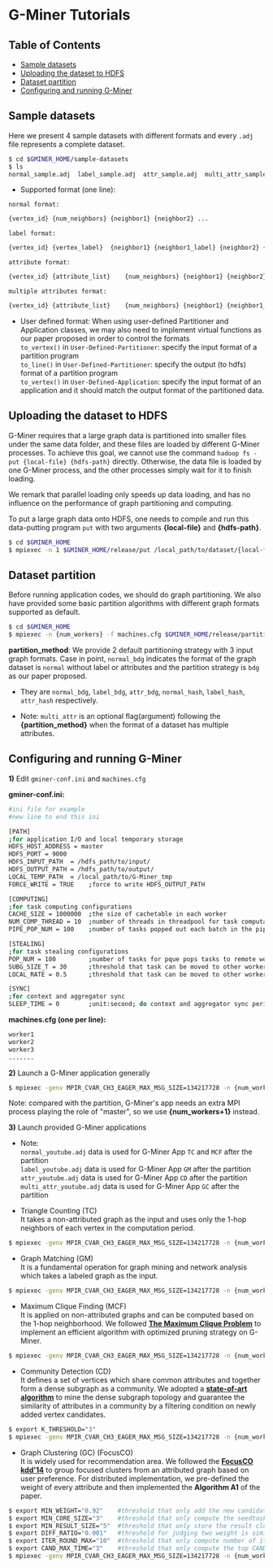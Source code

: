 # G-Miner Tutorials

## Table of Contents

* [Sample datasets](#data)
* [Uploading the dataset to HDFS](#put)
* [Dataset partition](#partition)
* [Configuring and running G-Miner](#run)


<a name="data"></a>
## Sample datasets

Here we present 4 sample datasets with different formats and every `.adj` file represents a complete dataset.

```bash
$ cd $GMINER_HOME/sample-datasets
$ ls
normal_sample.adj  label_sample.adj  attr_sample.adj  multi_attr_sample.adj
```

- Supported format (one line):

 `normal format:` </br>
```bash
{vertex_id}	{num_neighbors} {neighbor1} {neighbor2} ...
```

 `label format:` </br>
```bash
{vertex_id} {vertex_label}	{neighbor1} {neighbor1_label} {neighbor2} {neighbor2_label} ...
```

 `attribute format:` </br>
```bash
{vertex_id}	{attribute_list}	{num_neighbors} {neighbor1} {neighbor2} ...
```

 `multiple attributes format:` </br>
```bash
{vertex_id}	{attribute_list}	{num_neighbors} {neighbor1} {neighbor1_attrlist} {neighbor2} {neighbor2_attrlist} ...
```

- User defined format:
When using user-defined Partitioner and Application classes, we may also need to implement virtual functions as our paper proposed in order to control the formats </br>
`to_vertex()` in `User-Defined-Partitioner`: specify the input format of a partition program </br>
`to_line()` in `User-Defined-Partitioner`: specify the output (to hdfs) format of a partition program </br>
`to_vertex()` in `User-Defined-Application`: specify the input format of an application and it should match the output format of the partitioned data. </br>


<a name="put"></a>
## Uploading the dataset to HDFS
G-Miner requires that a large graph data is partitioned into smaller files under the same data folder, and these files are loaded by different G-Miner processes. To achieve this goal, we cannot use the command `hadoop fs -put {local-file} {hdfs-path}` directly. Otherwise, the data file is loaded by one G-Miner process, and the other processes simply wait for it to finish loading.

We remark that parallel loading only speeds up data loading, and has no influence on the performance of graph partitioning and computing.

To put a large graph data onto HDFS, one needs to compile and run this data-putting program `put` with two arguments **{local-file}** and **{hdfs-path}**.
```bash
$ cd $GMINER_HOME
$ mpiexec -n 1 $GMINER_HOME/release/put /local_path/to/dataset/{local-file} /hdfs_path/to/dataset/
```

<a name="partition"></a>
## Dataset partition
Before running application codes, we should do graph partitioning. We also have provided some basic partition algorithms with different graph formats supported as default.

```bash
$ cd $GMINER_HOME
$ mpiexec -n {num_workers} -f machines.cfg $GMINER_HOME/release/partition /hdfs_path/to/dataset/  /hdfs_path/to/input/ {partition_method}
```

**partition_method**: We provide 2 default partitioning strategy with 3 input graph formats. Case in point, `normal_bdg` indicates the format of the graph dataset is `normal` without label or attributes and the partition strategy is `bdg` as our paper proposed.

- They are `normal_bdg`, `label_bdg`, `attr_bdg`, `normal_hash`, `label_hash`, `attr_hash` respectively.

- Note: `multi_attr` is an optional flag(argument) following the **{partition_method}** when the format of a dataset has multiple attributes.




<a name="run"></a>
## Configuring and running G-Miner

**1)** Edit `gminer-conf.ini` and `machines.cfg`

**gminer-conf.ini:**
```bash
#ini file for example
#new line to end this ini

[PATH]
;for application I/O and local temporary storage
HDFS_HOST_ADDRESS = master
HDFS_PORT = 9000
HDFS_INPUT_PATH  = /hdfs_path/to/input/
HDFS_OUTPUT_PATH = /hdfs_path/to/output/
LOCAL_TEMP_PATH  = /local_path/to/G-Miner_tmp
FORCE_WRITE = TRUE    ;force to write HDFS_OUTPUT_PATH

[COMPUTING]
;for task computing configurations
CACHE_SIZE = 1000000  ;the size of cachetable in each worker
NUM_COMP_THREAD = 10  ;number of threads in threadpool for task computation
PIPE_POP_NUM = 100    ;number of tasks popped out each batch in the pipeline

[STEALING]
;for task stealing configurations
POP_NUM = 100         ;number of tasks for pque pops tasks to remote worker during one stealing procedure
SUBG_SIZE_T = 30      ;threshold that task can be moved to other workers only if its current subgraph size <= SUBG_SIZE_T
LOCAL_RATE = 0.5      ;threshold that task can be moved to other workers only if its current local rate <= LOCAL_RATE

[SYNC]
;for context and aggregator sync
SLEEP_TIME = 0        ;unit:second; do context and aggregator sync periodically during computation; if SLEEP_TIME == 0, then no sync happens during computation
```

**machines.cfg (one per line):**
```bash
worker1
worker2
worker3
.......
```

**2)** Launch a G-Miner application generally

```bash
$ mpiexec -genv MPIR_CVAR_CH3_EAGER_MAX_MSG_SIZE=134217728 -n {num_workers+1} -f machines.cfg $GMINER_HOME/release/app {app_arguments}
```

Note: compared with the partition, G-Miner's app needs an extra MPI process playing the role of "master", so we use **{num_workers+1}** instead.

**3)** Launch provided G-Miner applications
- Note: </br>
`normal_youtube.adj` data is used for G-Miner App `TC` and `MCF` after the partition </br>
`label_youtube.adj` data is used for G-Miner App `GM` after the partition </br>
`attr_youtube.adj` data is used for G-Miner App `CD` after the partition </br>
`multi_attr_youtube.adj` data is used for G-Miner App `GC` after the partition </br>

- Triangle Counting (TC) </br>
It takes a non-attributed graph as the input and uses only the 1-hop neighbors of each vertex in the computation period.
```bash
$ mpiexec -genv MPIR_CVAR_CH3_EAGER_MAX_MSG_SIZE=134217728 -n {num_workers+1} -f machines.cfg $GMINER_HOME/release/tc
```

- Graph Matching (GM) </br>
It is a fundamental operation for graph mining and network analysis which takes a labeled graph as the input.
```bash
$ mpiexec -genv MPIR_CVAR_CH3_EAGER_MAX_MSG_SIZE=134217728 -n {num_workers+1} -f machines.cfg $GMINER_HOME/release/gm
```

- Maximum Clique Finding (MCF) </br>
It is applied on non-attributed graphs and can be computed based on the 1-hop neighborhood. We followed [**The Maximum Clique Problem**](http://citeseerx.ist.psu.edu/viewdoc/summary?doi=10.1.1.56.6221) to implement an efficient algorithm with optimized pruning strategy on G-Miner.
```bash
$ mpiexec -genv MPIR_CVAR_CH3_EAGER_MAX_MSG_SIZE=134217728 -n {num_workers+1} -f machines.cfg $GMINER_HOME/release/mc
```

- Community Detection (CD) </br>
It defines a set of vertices which share common attributes and together form a dense subgraph as a community. We adopted a [**state-of-art algorithm**](https://link.springer.com/content/pdf/10.1007/3-540-45066-1_22.pdf) to mine the dense subgraph topology and guarantee the similarity of attributes in a community by a filtering condition on newly added vertex candidates.
```bash
$ export K_THRESHOLD="3"
$ mpiexec -genv MPIR_CVAR_CH3_EAGER_MAX_MSG_SIZE=134217728 -n {num_workers+1} -f machines.cfg $GMINER_HOME/release/cd  "${K_THRESHOLD}"
```

- Graph Clustering (GC) (FocusCO) </br>
It is widely used for recommendation area. We followed the [**FocusCO kdd'14**](http://www.perozzi.net/publications/14_kdd_focused.pdf) to group focused clusters from an attributed graph based on user preference. For distributed implementation, we pre-defined the weight of every attribute and then implemented the **Algorithm A1** of the paper.
```bash
$ export MIN_WEIGHT="0.92"    #threshold that only add the new candidates into subgraph with weight >= MIN_WEIGHT
$ export MIN_CORE_SIZE="3"    #threshold that only compute the seedtask with its subgraph size >= MIN_CORE_SIZE
$ export MIN_RESULT_SIZE="5"  #threshold that only store the result cluster with size >= MIN_RESULT_SIZE
$ export DIFF_RATIO="0.001"   #threshold for judging two weight is similarity or not
$ export ITER_ROUND_MAX="10"  #threshold that only compute number of iterations < ITER_ROUND_MAX with each task
$ export CAND_MAX_TIME="3"    #threshold that only compute the top CAND_MAX_TIME*subgraph_size candidates in each round during computation
$ mpiexec -genv MPIR_CVAR_CH3_EAGER_MAX_MSG_SIZE=134217728 -n {num_workers+1} -f machines.cfg $GMINER_HOME/release/fco "${MIN_WEIGHT}" "${MIN_CORE_SIZE}" "${MIN_RESULT_SIZE}" "${DIFF_RATIO}" "${ITER_ROUND_MAX}" "${CAND_MAX_TIME}"
```
